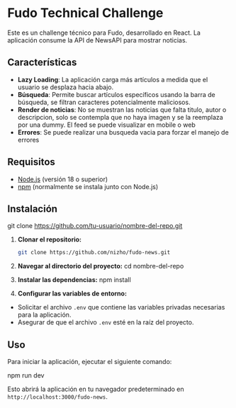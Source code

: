 # Fudo Technical Challenge

Este es un challenge técnico para Fudo, desarrollado en React. La aplicación consume la API de NewsAPI para mostrar noticias.

## Características

- **Lazy Loading**: La aplicación carga más artículos a medida que el usuario se desplaza hacia abajo.
- **Búsqueda**: Permite buscar artículos específicos usando la barra de búsqueda, se filtran caracteres potencialmente maliciosos.
- **Render de noticias**: No se muestran las noticias que falta titulo, autor o descripcion, solo se contempla que no haya imagen y se la reemplaza por una dummy. El feed se puede visualizar en mobile o web
- **Errores**: Se puede realizar una busqueda vacia para forzar el manejo de errores

## Requisitos

- [Node.js](https://nodejs.org/) (versión 18 o superior)
- [npm](https://www.npmjs.com/get-npm) (normalmente se instala junto con Node.js)

## Instalación

git clone https://github.com/tu-usuario/nombre-del-repo.git

1. **Clonar el repositorio:**

   ```bash
   git clone https://github.com/nizho/fudo-news.git
   ```

2. **Navegar al directorio del proyecto:**
   cd nombre-del-repo

3. **Instalar las dependencias:**
   npm install

4. **Configurar las variables de entorno:**

- Solicitar el archivo `.env` que contiene las variables privadas necesarias para la aplicación.
- Asegurar de que el archivo `.env` esté en la raíz del proyecto.

## Uso

Para iniciar la aplicación, ejecutar el siguiente comando:

npm run dev

Esto abrirá la aplicación en tu navegador predeterminado en `http://localhost:3000/fudo-news`.
